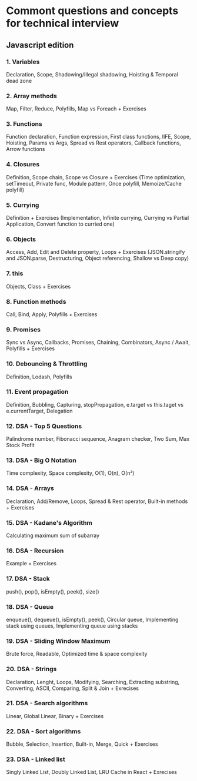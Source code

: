 # Commont questions and concepts for technical interview
## Javascript edition

### 1. Variables
Declaration, Scope, Shadowing/Illegal shadowing, Hoisting & Temporal dead zone

### 2. Array methods
Map, Filter, Reduce, Polyfills, Map vs Foreach + Exercises

### 3. Functions
Function declaration, Function expression, First class functions, IIFE, Scope, Hoisting, Params vs Args, Spread vs Rest operators, Callback functions, Arrow functions

### 4. Closures
Definition, Scope chain, Scope vs Closure + Exercises (Time optimization, setTimeout, Private func, Module pattern, Once polyfill, Memoize/Cache polyfill)

### 5. Currying
Definition + Exercises (Implementation, Infinite currying, Currying vs Partial Application, Convert function to curried one)

### 6. Objects
Access, Add, Edit and Delete property, Loops + Exercises (JSON.stringify and JSON.parse, Destructuring, Object referencing, Shallow vs Deep copy)

### 7. this
Objects, Class + Exercises

### 8. Function methods
Call, Bind, Apply, Polyfills + Exercises

### 9. Promises
Sync vs Async, Callbacks, Promises, Chaining, Combinators, Async / Await, Polyfills + Exercises

### 10. Debouncing & Throttling
Definition, Lodash, Polyfills

### 11. Event propagation
Definition, Bubbling, Capturing, stopPropagation, e.target vs this.taget vs e.currentTarget, Delegation

### 12. DSA - Top 5 Questions
Palindrome number, Fibonacci sequence, Anagram checker, Two Sum, Max Stock Profit

### 13. DSA - Big O Notation
Time complexity, Space complexity, O(1), O(n), O(n²)

### 14. DSA - Arrays
Declaration, Add/Remove, Loops, Spread & Rest operator, Built-in methods + Exercises

### 15. DSA - Kadane's Algorithm
Calculating maximum sum of subarray

### 16. DSA - Recursion
Example + Exercises

### 17. DSA - Stack
push(), pop(), isEmpty(), peek(), size()

### 18. DSA - Queue
enqueue(), dequeue(), isEmpty(), peek(), Circular queue, Implementing stack using queues, Implementing queue using stacks

### 19. DSA - Sliding Window Maximum
Brute force, Readable, Optimized time & space complexity

### 20. DSA - Strings
Declaration, Lenght, Loops, Modifying, Searching, Extracting substring, Converting, ASCII, Comparing, Split & Join + Exrecises

### 21. DSA - Search algorithms
Linear, Global Linear, Binary + Exercises

### 22. DSA - Sort algorithms
Bubble, Selection, Insertion, Built-in, Merge, Quick + Exercises

### 23. DSA - Linked list
Singly Linked List, Doubly Linked List, LRU Cache in React + Exrecises